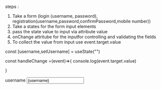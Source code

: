 







steps :

1. Take a form (login (username, password), registration(username,password,confirmPassword,mobile number))
2. Take a states for the form input elements
3. pass the state value to input via attribute value
4. onChange attritube for the inputfor  controlling and validating the fields 
5. To collect the value from input use event.target.value


const [username,setUsername] = useState("")



const handleChange =(event)=>{
   console.log(event.target.value)

}

username 
<input value={username} onChange={handleChange} />
